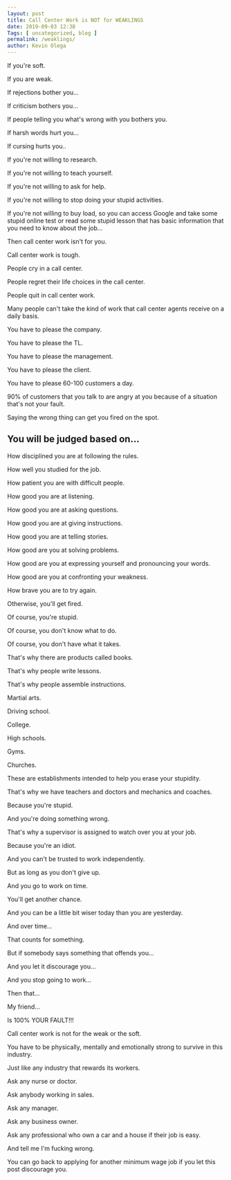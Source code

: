 ```yaml
--- 
layout: post 
title: Call Center Work is NOT for WEAKLINGS
date: 2019-09-03 12:38
Tags: [ uncategorized, blog ]
permalink: /weaklings/ 
author: Kevin Olega 
--- 
```

If you're soft.

If you are weak.

If rejections bother you...

If criticism bothers you...

If people telling you what's wrong with you bothers you.

If harsh words hurt you...

If cursing hurts you..

If you're not willing to research.

If you're not willing to teach yourself.

If you're not willing to ask for help.

If you're not willing to stop doing your stupid activities.

If you're not willing to buy load, so you can access Google and take some stupid online test or read some stupid lesson that has basic information that you need to know about the job...

Then call center work isn't for you.

Call center work is tough.

People cry in a call center.

People regret their life choices in the call center.

People quit in call center work.

Many people can't take the kind of work that call center agents receive on a daily basis.

You have to please the company.

You have to please the TL.

You have to please the management.

You have to please the client.

You have to please 60-100 customers a day.

90% of customers that you talk to are angry at you because of a situation that's not your fault.

Saying the wrong thing can get you fired on the spot.

## You will be judged based on...

How disciplined you are at following the rules.

How well you studied for the job.

How patient you are with difficult people.

How good you are at listening.

How good you are at asking questions.

How good you are at giving instructions.

How good you are at telling stories.

How good are you at solving problems.

How good are you at expressing yourself and pronouncing your words.

How good are you at confronting your weakness.

How brave you are to try again.

Otherwise, you'll get fired.

Of course, you're stupid.

Of course, you don't know what to do.

Of course, you don't have what it takes.

That's why there are products called books.

That's why people write lessons.

That's why people assemble instructions.

Martial arts.

Driving school.

College.

High schools.

Gyms.

Churches.

These are establishments intended to help you erase your stupidity.

That's why we have teachers and doctors and mechanics and coaches.

Because you're stupid.

And you're doing something wrong.

That's why a supervisor is assigned to watch over you at your job.

Because you're an idiot.

And you can't be trusted to work independently.

But as long as you don't give up.

And you go to work on time.

You'll get another chance.

And you can be a little bit wiser today than you are yesterday.

And over time...

That counts for something.

But if somebody says something that offends you...

And you let it discourage you...

And you stop going to work...

Then that...

My friend...

Is 100% YOUR FAULT!!!

Call center work is not for the weak or the soft.

You have to be physically, mentally and emotionally strong to survive in this industry.

Just like any industry that rewards its workers.

Ask any nurse or doctor.

Ask anybody working in sales.

Ask any manager.

Ask any business owner.

Ask any professional who own a car and a house if their job is easy.

And tell me I'm fucking wrong.

You can go back to applying for another minimum wage job if you let this post discourage you.